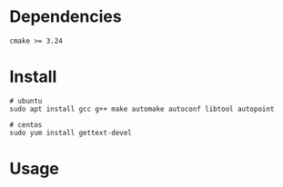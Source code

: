 # Dependencies
```shell
cmake >= 3.24
```

# Install
```shell
# ubuntu
sudo apt install gcc g++ make automake autoconf libtool autopoint

# centos
sudo yum install gettext-devel
```

# Usage
